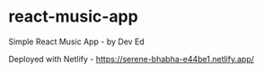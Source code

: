 # react-music-app
Simple React Music App - by Dev Ed


Deployed with Netlify - https://serene-bhabha-e44be1.netlify.app/
